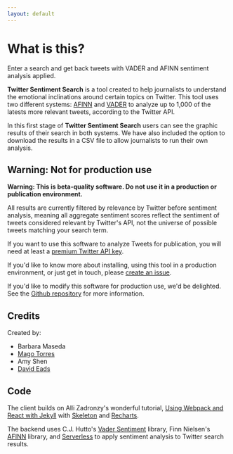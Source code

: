 ```yaml
---
layout: default
---
```


# What is this?

Enter a search and get back tweets with VADER and AFINN sentiment analysis applied.

**Twitter Sentiment Search** is a tool created to help journalists to understand the emotional inclinations around certain topics on Twitter. This tool uses two different systems: [AFINN](http://www2.imm.dtu.dk/pubdb/views/edoc_download.php/6006/pdf/imm6006.pdf) and [VADER](http://comp.social.gatech.edu/papers/icwsm14.vader.hutto.pdf) to analyze up to 1,000 of the latests more relevant tweets, according to the Twitter API.

In this first stage of **Twitter Sentiment Search** users can see the graphic results of their search in both systems. We have also included the option to download the results in a CSV file to allow journalists to run their own analysis.

## Warning: Not for production use

**Warning: This is beta-quality software. Do not use it in a production or publication environment.**

All results are currently filtered by relevance by Twitter before sentiment analysis, meaning all aggregate sentiment scores reflect the sentiment of tweets considered relevant by Twitter's API, not the universe of possible tweets matching your search term.

If you want to use this software to analyze Tweets for publication, you will need at least a [premium Twitter API key](https://developer.twitter.com/en/pricing).

If you'd like to know more about installing, using this tool in a production environment, or just get in touch, please [create an issue](https://github.com/eads/sentiment-search/issues).

If you'd like to modify this software for production use, we'd be delighted. See the [Github repository](https://github.com/eads/sentiment-search) for more information.

## Credits

Created by:

* Barbara Maseda
* [Mago Torres](https://twitter.com/magiccia)
* Amy Shen
* [David Eads](https://twitter.com/eads)

## Code

The client builds on Alli Zadronzy's wonderful tutorial, [Using Webpack and React with Jekyll](https://medium.com/@allizadrozny/using-webpack-and-react-with-jekyll-cfe137f8a2cc) with [Skeleton](https://github.com/whatsnewsaes/Skeleton-Sass) and [Recharts](http://recharts.org/).

The backend uses C.J. Hutto's [Vader Sentiment](https://github.com/cjhutto/vaderSentiment) library, Finn Nielsen's [AFINN](https://github.com/fnielsen/afinn) library, and [Serverless](https://serverless.com/) to apply sentiment analysis to Twitter search results.

